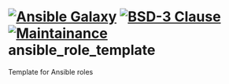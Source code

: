 [![Ansible Galaxy](https://ansible.l3d.space/svg/$namespace.$role.svg)](https://galaxy.ansible.com/ui/standalone/roles/$namespace/$role/)
[![BSD-3 Clause](https://ansible.l3d.space/svg/$namespace.$role_license.svg)](LICENSE)
[![Maintainance](https://ansible.l3d.space/svg/$namespace.$role_maintainance.svg)](https://ansible.l3d.space/#$namespace.$role)
 ansible_role_template
=======================
Template for Ansible roles
